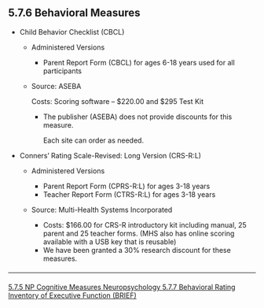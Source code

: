## 5.7.6 Behavioral Measures

* Child Behavior Checklist (CBCL)
  * Administered Versions
    * Parent Report Form (CBCL) for ages 6-18 years used for all participants
  * Source: ASEBA

      Costs: Scoring software – $220.00 and $295 Test Kit

    * The publisher (ASEBA) does not provide discounts for this measure.

      Each site can order as needed.

* Conners’ Rating Scale-Revised: Long Version (CRS-R:L)
  * Administered Versions

    * Parent Report Form (CPRS-R:L) for ages 3-18 years
    * Teacher Report Form (CTRS-R:L) for ages 3-18 years

  * Source: Multi-Health Systems Incorporated

    * Costs: $166.00 for CRS-R introductory kit including manual, 25 parent
and 25 teacher forms. (MHS also has online scoring available with a
USB key that is reusable)
    * We have been granted a 30% research discount for these measures.


<hr class="soften" style="margin-top: 20px;margin-bottom: 20px;"/>

<div class="center">
<div class="btn-group">
  <a href=":pages_path:/manuals/neuropsychology/5-07-05-np-cognitive-measures.md" class="btn btn-default">
    <span class="glyphicon glyphicon-chevron-left"></span>
    5.7.5 NP Cognitive Measures
  </a>

  <a href=":pages_path:/manuals/neuropsychology" class="btn btn-default">
    <span class="glyphicon glyphicon-chevron-up"></span>
    Neuropsychology
  </a>

  <a href=":pages_path:/manuals/neuropsychology/5-07-07-brief.md" class="btn btn-success">
    5.7.7 Behavioral Rating Inventory of Executive Function (BRIEF)
    <span class="glyphicon glyphicon-chevron-right"></span>
  </a>
</div>
</div>